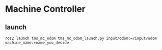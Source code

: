 # Machine Controller

## launch

```
ros2 launch tms_mc_odom tms_mc_odom_launch.py input/odom:=/input/odom machine_name:=name_you_decide
```